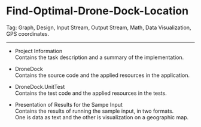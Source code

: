 # Find-Optimal-Drone-Dock-Location
Tag: Graph, Design, Input Stream, Output Stream, Math, Data Visualization, GPS coordinates.

--------------------------------------------------------------------------------------------------------------------------------------------------------------------------

- Project Information<br/>
  Contains the task description and a summary of the implementation.

- DroneDock<br/>
  Contains the source code and the applied resources in the application.

- DroneDock.UnitTest<br/>
  Contains the test code and the applied resources in the tests.

- Presentation of Results for the Sampe Input<br/>
  Contains the results of running the sample input, in two formats.<br/> 
  One is data as text and the other is visualization on a geographic map.
